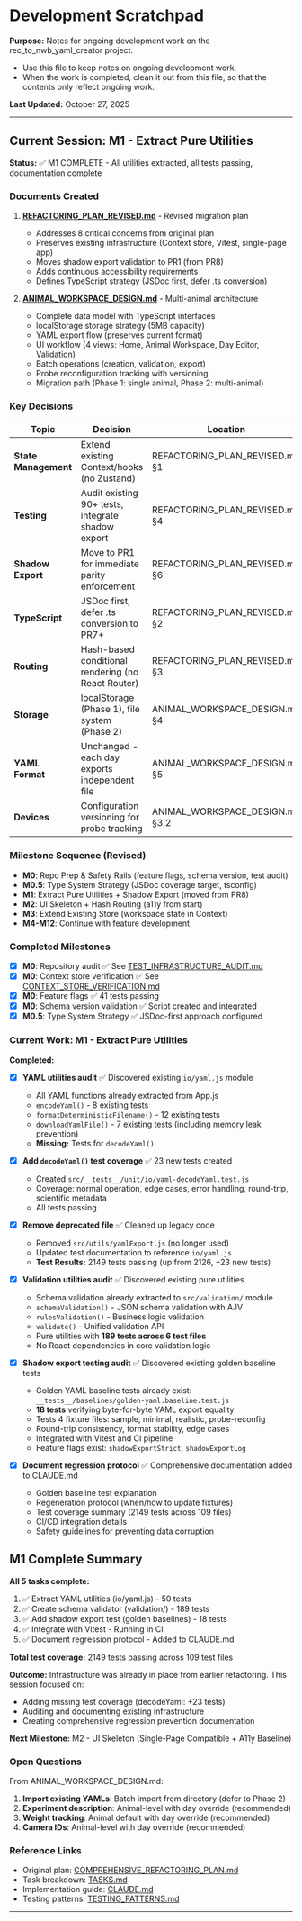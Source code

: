 # Development Scratchpad

**Purpose:** Notes for ongoing development work on the rec_to_nwb_yaml_creator project.

- Use this file to keep notes on ongoing development work.
- When the work is completed, clean it out from this file, so that the contents only reflect ongoing work.

**Last Updated:** October 27, 2025

---

## Current Session: M1 - Extract Pure Utilities

**Status:** ✅ M1 COMPLETE - All utilities extracted, all tests passing, documentation complete

### Documents Created

1. **[REFACTORING_PLAN_REVISED.md](REFACTORING_PLAN_REVISED.md)** - Revised migration plan
   - Addresses 8 critical concerns from original plan
   - Preserves existing infrastructure (Context store, Vitest, single-page app)
   - Moves shadow export validation to PR1 (from PR8)
   - Adds continuous accessibility requirements
   - Defines TypeScript strategy (JSDoc first, defer .ts conversion)

2. **[ANIMAL_WORKSPACE_DESIGN.md](ANIMAL_WORKSPACE_DESIGN.md)** - Multi-animal architecture
   - Complete data model with TypeScript interfaces
   - localStorage storage strategy (5MB capacity)
   - YAML export flow (preserves current format)
   - UI workflow (4 views: Home, Animal Workspace, Day Editor, Validation)
   - Batch operations (creation, validation, export)
   - Probe reconfiguration tracking with versioning
   - Migration path (Phase 1: single animal, Phase 2: multi-animal)

### Key Decisions

| Topic | Decision | Location |
|-------|----------|----------|
| **State Management** | Extend existing Context/hooks (no Zustand) | REFACTORING_PLAN_REVISED.md §1 |
| **Testing** | Audit existing 90+ tests, integrate shadow export | REFACTORING_PLAN_REVISED.md §4 |
| **Shadow Export** | Move to PR1 for immediate parity enforcement | REFACTORING_PLAN_REVISED.md §6 |
| **TypeScript** | JSDoc first, defer .ts conversion to PR7+ | REFACTORING_PLAN_REVISED.md §2 |
| **Routing** | Hash-based conditional rendering (no React Router) | REFACTORING_PLAN_REVISED.md §3 |
| **Storage** | localStorage (Phase 1), file system (Phase 2) | ANIMAL_WORKSPACE_DESIGN.md §4 |
| **YAML Format** | Unchanged - each day exports independent file | ANIMAL_WORKSPACE_DESIGN.md §5 |
| **Devices** | Configuration versioning for probe tracking | ANIMAL_WORKSPACE_DESIGN.md §3.2 |

### Milestone Sequence (Revised)

- **M0**: Repo Prep & Safety Rails (feature flags, schema version, test audit)
- **M0.5**: Type System Strategy (JSDoc coverage target, tsconfig)
- **M1**: Extract Pure Utilities + Shadow Export (moved from PR8)
- **M2**: UI Skeleton + Hash Routing (a11y from start)
- **M3**: Extend Existing Store (workspace state in Context)
- **M4-M12**: Continue with feature development

### Completed Milestones

- [x] **M0**: Repository audit ✅ See [TEST_INFRASTRUCTURE_AUDIT.md](TEST_INFRASTRUCTURE_AUDIT.md)
- [x] **M0**: Context store verification ✅ See [CONTEXT_STORE_VERIFICATION.md](CONTEXT_STORE_VERIFICATION.md)
- [x] **M0**: Feature flags ✅ 41 tests passing
- [x] **M0**: Schema version validation ✅ Script created and integrated
- [x] **M0.5**: Type System Strategy ✅ JSDoc-first approach configured

### Current Work: M1 - Extract Pure Utilities

**Completed:**

- [x] **YAML utilities audit** ✅ Discovered existing `io/yaml.js` module
  - All YAML functions already extracted from App.js
  - `encodeYaml()` - 8 existing tests
  - `formatDeterministicFilename()` - 12 existing tests
  - `downloadYamlFile()` - 7 existing tests (including memory leak prevention)
  - **Missing:** Tests for `decodeYaml()`

- [x] **Add `decodeYaml()` test coverage** ✅ 23 new tests created
  - Created `src/__tests__/unit/io/yaml-decodeYaml.test.js`
  - Coverage: normal operation, edge cases, error handling, round-trip, scientific metadata
  - All tests passing

- [x] **Remove deprecated file** ✅ Cleaned up legacy code
  - Removed `src/utils/yamlExport.js` (no longer used)
  - Updated test documentation to reference `io/yaml.js`
  - **Test Results:** 2149 tests passing (up from 2126, +23 new tests)

- [x] **Validation utilities audit** ✅ Discovered existing pure utilities
  - Schema validation already extracted to `src/validation/` module
  - `schemaValidation()` - JSON schema validation with AJV
  - `rulesValidation()` - Business logic validation
  - `validate()` - Unified validation API
  - Pure utilities with **189 tests across 6 test files**
  - No React dependencies in core validation logic

- [x] **Shadow export testing audit** ✅ Discovered existing golden baseline tests
  - Golden YAML baseline tests already exist: `__tests__/baselines/golden-yaml.baseline.test.js`
  - **18 tests** verifying byte-for-byte YAML export equality
  - Tests 4 fixture files: sample, minimal, realistic, probe-reconfig
  - Round-trip consistency, format stability, edge cases
  - Integrated with Vitest and CI pipeline
  - Feature flags exist: `shadowExportStrict`, `shadowExportLog`

- [x] **Document regression protocol** ✅ Comprehensive documentation added to CLAUDE.md
  - Golden baseline test explanation
  - Regeneration protocol (when/how to update fixtures)
  - Test coverage summary (2149 tests across 109 files)
  - CI/CD integration details
  - Safety guidelines for preventing data corruption

## M1 Complete Summary

**All 5 tasks complete:**

1. ✅ Extract YAML utilities (io/yaml.js) - 50 tests
2. ✅ Create schema validator (validation/) - 189 tests
3. ✅ Add shadow export test (golden baselines) - 18 tests
4. ✅ Integrate with Vitest - Running in CI
5. ✅ Document regression protocol - Added to CLAUDE.md

**Total test coverage:** 2149 tests passing across 109 test files

**Outcome:** Infrastructure was already in place from earlier refactoring. This session focused on:

- Adding missing test coverage (decodeYaml: +23 tests)
- Auditing and documenting existing infrastructure
- Creating comprehensive regression prevention documentation

**Next Milestone:** M2 - UI Skeleton (Single-Page Compatible + A11y Baseline)

### Open Questions

From ANIMAL_WORKSPACE_DESIGN.md:

1. **Import existing YAMLs**: Batch import from directory (defer to Phase 2)
2. **Experiment description**: Animal-level with day override (recommended)
3. **Weight tracking**: Animal default with day override (recommended)
4. **Camera IDs**: Animal-level with day override (recommended)

### Reference Links

- Original plan: [COMPREHENSIVE_REFACTORING_PLAN.md](COMPREHENSIVE_REFACTORING_PLAN.md)
- Task breakdown: [TASKS.md](TASKS.md)
- Implementation guide: [CLAUDE.md](../CLAUDE.md)
- Testing patterns: [TESTING_PATTERNS.md](TESTING_PATTERNS.md)

---
